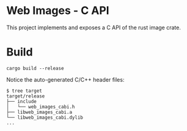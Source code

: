 # Web Images - C API

This project implements and exposes a C API of the rust image crate. 


# Build

```
cargo build --release
```

Notice the auto-generated C/C++ header files:
```shell
$ tree target
target/release
├── include
│   └── web_images_cabi.h
├── libweb_images_cabi.a
└── libweb_images_cabi.dylib
...
```

